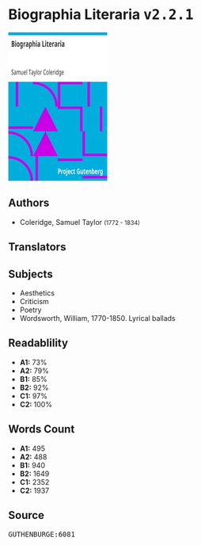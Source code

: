 # Biographia Literaria <kbd>v2.2.1</kbd>

![](./cover.medium.jpg "")

## Authors


 - Coleridge, Samuel Taylor <small>(1772 - 1834)</small>

## Translators



## Subjects


 - Aesthetics
 - Criticism
 - Poetry
 - Wordsworth, William, 1770-1850. Lyrical ballads

## Readablility


 - **A1:** 73%
 - **A2:** 79%
 - **B1:** 85%
 - **B2:** 92%
 - **C1:** 97%
 - **C2:** 100%

## Words Count


 - **A1:** 495
 - **A2:** 488
 - **B1:** 940
 - **B2:** 1649
 - **C1:** 2352
 - **C2:** 1937

## Source


<kbd>GUTHENBURGE:6081</kbd>
